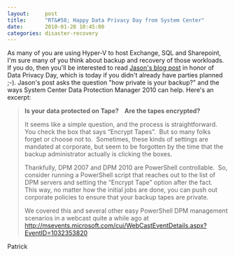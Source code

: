 ```yaml
---
layout:     post
title:      "RT&#58; Happy Data Privacy Day from System Center"
date:       2010-01-28 10:45:00
categories: disaster-recovery
---
```

As many of you are using Hyper-V to host Exchange, SQL and Sharepoint, I'm sure many of you think about backup and recovery of those workloads. If you do, then you'll be interested to read [Jason's blog post](http://blogs.technet.com/systemcenterexperts/archive/2010/01/28/happy-data-privacy-day-from-system-center.aspx "Jason Buffington blog") in honor of Data Privacy Day, which is today if you didn't already have parties planned ;-). Jason's post asks the question "how private is your backup?" and the ways System Center Data Protection Manager 2010 can help. Here's an excerpt:

> **Is your data protected on Tape?    Are the tapes encrypted?**  
> 
> It seems like a simple question, and the process is straightforward.  You check the box that says “Encrypt Tapes”.  But so many folks forget or choose not to.  Sometimes, these kinds of settings are mandated at corporate, but seem to be forgotten by the time that the backup administrator actually is clicking the boxes.
> 
> Thankfully, DPM 2007 and DPM 2010 are PowerShell controllable.  So, consider running a PowerShell script that reaches out to the list of DPM servers and setting the “Encrypt Tape” option after the fact.  This way, no matter how the initial jobs are done, you can push out corporate policies to ensure that your backup tapes are private.
> 
> We covered this and several other easy PowerShell DPM management scenarios in a webcast quite a while ago at <http://msevents.microsoft.com/cui/WebCastEventDetails.aspx?EventID=1032353820> 

Patrick
